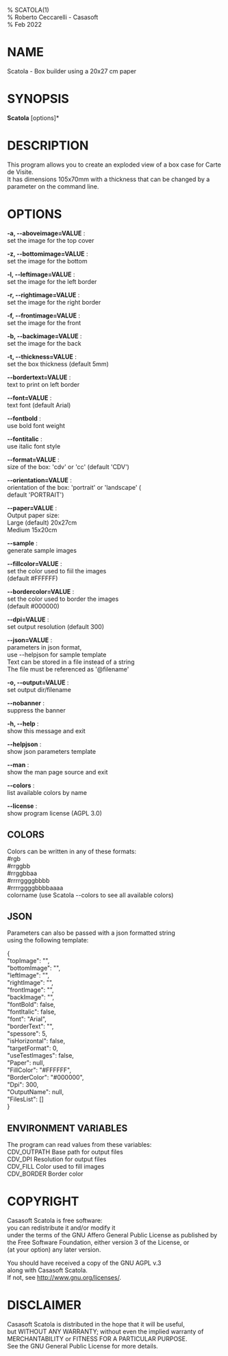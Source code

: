 % SCATOLA(1)  
% Roberto Ceccarelli - Casasoft  
% Feb 2022

# NAME
Scatola - Box builder using a 20x27 cm paper

# SYNOPSIS
**Scatola** \[options\]\*

# DESCRIPTION
This program allows you to create an exploded view of a box case for Carte de Visite.     
It has dimensions 105x70mm with a thickness that can be changed by a parameter on the command line.

# OPTIONS
**-a, --aboveimage=VALUE** :  
set the image for the top cover  


**-z, --bottomimage=VALUE** :  
set the image for the bottom  


**-l, --leftimage=VALUE** :  
set the image for the left border  


**-r, --rightimage=VALUE** :  
set the image for the right border  


**-f, --frontimage=VALUE** :  
set the image for the front  


**-b, --backimage=VALUE** :  
set the image for the back  


**-t, --thickness=VALUE** :  
set the box thickness \(default 5mm\)  


**--bordertext=VALUE** :  
text to print on left border  


**--font=VALUE** :  
text font \(default Arial\)  


**--fontbold** :  
use bold font weight  


**--fontitalic** :  
use italic font style  


**--format=VALUE** :  
size of the box: 'cdv' or 'cc' \(default 'CDV'\)  


**--orientation=VALUE** :  
orientation of the box: 'portrait' or 'landscape' \(  
default 'PORTRAIT'\)  


**--paper=VALUE** :  
Output paper size:  
Large \(default\) 20x27cm  
Medium 15x20cm  


**--sample** :  
generate sample images  


**--fillcolor=VALUE** :  
set the color used to fiil the images  
\(default \#FFFFFF\)  


**--bordercolor=VALUE** :  
set the color used to border the images  
\(default \#000000\)  


**--dpi=VALUE** :  
set output resolution \(default 300\)  


**--json=VALUE** :  
parameters in json format,  
use --helpjson for sample template  
Text can be stored in a file instead of a string  
The file must be referenced as '@filename'  


**-o, --output=VALUE** :  
set output dir/filename  


**--nobanner** :  
suppress the banner  


**-h, --help** :  
show this message and exit  


**--helpjson** :  
show json parameters template  


**--man** :  
show the man page source and exit  


**--colors** :  
list available colors by name  


**--license** :  
show program license \(AGPL 3.0\)  


## COLORS
Colors can be written in any of these formats:  
  \#rgb  
  \#rrggbb  
  \#rrggbbaa  
  \#rrrrggggbbbb  
  \#rrrrggggbbbbaaaa  
  colorname    \(use Scatola --colors  to see all available colors\)

## JSON
Parameters can also be passed with a json formatted string  
using the following template:  

\{  
  "topImage": "",  
  "bottomImage": "",  
  "leftImage": "",  
  "rightImage": "",  
  "frontImage": "",  
  "backImage": "",  
  "fontBold": false,  
  "fontItalic": false,  
  "font": "Arial",  
  "borderText": "",  
  "spessore": 5,  
  "isHorizontal": false,  
  "targetFormat": 0,  
  "useTestImages": false,  
  "Paper": null,  
  "FillColor": "\#FFFFFF",  
  "BorderColor": "\#000000",  
  "Dpi": 300,  
  "OutputName": null,  
  "FilesList": \[\]  
\}

## ENVIRONMENT VARIABLES
The program can read values from these variables:  
  CDV\_OUTPATH  Base path for output files  
  CDV\_DPI      Resolution for output files  
  CDV\_FILL     Color used to fill images  
  CDV\_BORDER   Border color

# COPYRIGHT
Casasoft Scatola is free software:  
you can redistribute it and/or modify it  
under the terms of the GNU Affero General Public License as published by  
the Free Software Foundation, either version 3 of the License, or  
\(at your option\) any later version.  

You should have received a copy of the GNU AGPL v.3  
along with Casasoft Scatola.  
If not, see <http://www.gnu.org/licenses/>.  

# DISCLAIMER
Casasoft Scatola is distributed in the hope that it will be useful,  
but WITHOUT ANY WARRANTY; without even the implied warranty of  
MERCHANTABILITY or FITNESS FOR A PARTICULAR PURPOSE.   
See the GNU General Public License for more details.
